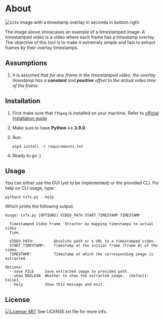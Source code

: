 # About

![cctv image with a timestamp overlay in seconds in bottom right](https://user-images.githubusercontent.com/89390465/277192842-820760f6-3ef8-423f-8566-8b0a91cb28ee.png)

The image above showcases an example of a timestamped image. A timestamped video
is a video where each frame has a timestamp overlay. The objective of this tool
is to make it extremely simple and fast to extract frames by their overlay timestamps.

## Assumptions

1. It is assumed that *for any frame in the timestamped video, the overlay timestamp
has a __constant__ and __positive__ offset to the actual video time of the frame.*

## Installation

1. First make sure that ```ffmpeg``` is installed on your machine. Refer to [official installation guide](https://ffmpeg.org/download.html)
2. Make sure to have **Python >= 3.9.0**
3. Run:

    ```Shell
    pip3 install -r requirements.txt
    ```

4. Ready to go :)

## Usage

You can either use the GUI (yet to be implemented) or the provided CLI. For help
on CLI usage, type:

```Shell
python3 tvfx.py --help
```

Which prints the following output:

```Shell
Usage: tvfx.py [OPTIONS] VIDEO_PATH START_TIMESTAMP TIMESTAMP

  Timestamped Video Frame 'Xtractor by mapping timestamps to actual video
  time.

  VIDEO_PATH:         Absolute path or a URL to a timestamped video.
  START_TIMESTAMP:    Timestamp at the initial frame (frame 0) of the video.
  TIMESTAMP:          Timestamp at which the corresponding image is extracted.

Options:
  --save FILE     Save extracted image to provided path.
  --show BOOLEAN  Whether to show the extracted image.  [default: False]
  --help          Show this message and exit.
```

## License

[![License: MIT](https://img.shields.io/badge/License-MIT-yellow.svg)](https://opensource.org/licenses/MIT)
See LICENSE.txt file for more info.
